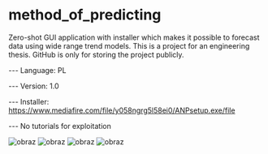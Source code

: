 # method_of_predicting

Zero-shot GUI application with installer which makes it possible to forecast data using wide range trend models. This is a project for an engineering thesis. GitHub is only for storing the project publicly.

--- Language: PL

--- Version: 1.0

--- Installer: https://www.mediafire.com/file/y058ngrg5l58ei0/ANPsetup.exe/file

--- No tutorials for exploitation



![obraz](https://user-images.githubusercontent.com/79090900/221894870-f7a67541-f3db-4a3c-bb0a-bf4e547e5184.png)
![obraz](https://user-images.githubusercontent.com/79090900/221895510-14202e82-c162-4aba-b8c3-040f045c25d6.png)
![obraz](https://user-images.githubusercontent.com/79090900/221895864-63e63670-5bfe-48ea-8757-459dce890c23.png)
![obraz](https://user-images.githubusercontent.com/79090900/221895723-15b099ec-a49e-4420-9996-538989201aa1.png)

